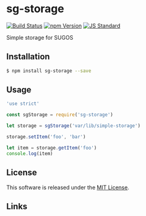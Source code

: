sg-storage
==========

<!---
This file is generated by ape-tmpl. Do not update manually.
--->

<!-- Badge Start -->
<a name="badges"></a>

[![Build Status][bd_travis_shield_url]][bd_travis_url]
[![npm Version][bd_npm_shield_url]][bd_npm_url]
[![JS Standard][bd_standard_shield_url]][bd_standard_url]

[bd_repo_url]: https://github.com/realglobe-Inc/sg-storage
[bd_travis_url]: http://travis-ci.org/realglobe-Inc/sg-storage
[bd_travis_shield_url]: http://img.shields.io/travis/realglobe-Inc/sg-storage.svg?style=flat
[bd_license_url]: https://github.com/realglobe-Inc/sg-storage/blob/master/LICENSE
[bd_codeclimate_url]: http://codeclimate.com/github/realglobe-Inc/sg-storage
[bd_codeclimate_shield_url]: http://img.shields.io/codeclimate/github/realglobe-Inc/sg-storage.svg?style=flat
[bd_codeclimate_coverage_shield_url]: http://img.shields.io/codeclimate/coverage/github/realglobe-Inc/sg-storage.svg?style=flat
[bd_gemnasium_url]: https://gemnasium.com/realglobe-Inc/sg-storage
[bd_gemnasium_shield_url]: https://gemnasium.com/realglobe-Inc/sg-storage.svg
[bd_npm_url]: http://www.npmjs.org/package/sg-storage
[bd_npm_shield_url]: http://img.shields.io/npm/v/sg-storage.svg?style=flat
[bd_standard_url]: http://standardjs.com/
[bd_standard_shield_url]: https://img.shields.io/badge/code%20style-standard-brightgreen.svg

<!-- Badge End -->


<!-- Description Start -->
<a name="description"></a>

Simple storage for SUGOS

<!-- Description End -->


<!-- Overview Start -->
<a name="overview"></a>



<!-- Overview End -->


<!-- Sections Start -->
<a name="sections"></a>

<!-- Section from "doc/guides/01.Installation.md.hbs" Start -->

<a name="section-doc-guides-01-installation-md"></a>
Installation
-----

```bash
$ npm install sg-storage --save
```


<!-- Section from "doc/guides/01.Installation.md.hbs" End -->

<!-- Section from "doc/guides/02.Usage.md.hbs" Start -->

<a name="section-doc-guides-02-usage-md"></a>
Usage
---------

```javascript
'use strict'

const sgStorage = require('sg-storage')

let storage = sgStorage('var/lib/simple-storage')

storage.setItem('foo', 'bar')

let item = storage.getItem('foo')
console.log(item)

```


<!-- Section from "doc/guides/02.Usage.md.hbs" End -->


<!-- Sections Start -->


<!-- LICENSE Start -->
<a name="license"></a>

License
-------
This software is released under the [MIT License](https://github.com/realglobe-Inc/sg-storage/blob/master/LICENSE).

<!-- LICENSE End -->


<!-- Links Start -->
<a name="links"></a>

Links
------


<!-- Links End -->
